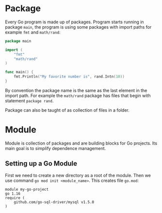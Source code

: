 # Package
Every Go program is made up of packages. Program starts running in package `main`, the program is using some packages with import paths for example `fmt` and `math/rand`:
```go
package main

import (
	"fmt"
	"math/rand"
)

func main() {
	fmt.Println("My favorite number is", rand.Intn(10))
}
```
By convention the package name is the same as the last element in the import path. For example the `math/rand` package has files that begin with statement `package rand`.

Package can also be taught of as collection of files in a folder.
# Module
Module is collection of packages and are building blocks for Go projects. Its main goal is to simplify dependence management.
## Setting up a Go Module
First we need to create a new directory as a root of the module. Then we use command `go mod init <module_name>`. This creates file `go.mod`:
```
module my-go-project
go 1.16
require (
    github.com/go-sql-driver/mysql v1.5.0
)
```
